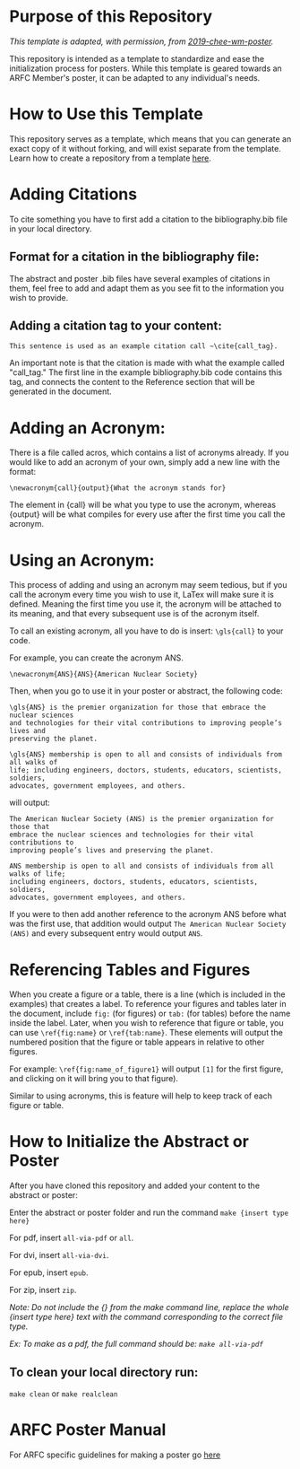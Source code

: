 # Purpose of this Repository

*This template is adapted, with permission, from 
[2019-chee-wm-poster](https://github.com/arfc/2019-chee-wm-poster).*

This repository is intended as a template to standardize and ease the initialization process for posters. 
While this template is geared towards an ARFC Member's poster, it can be adapted 
to any individual's needs.


# How to Use this Template

This repository serves as a template, which means that you can generate an exact copy of it 
without forking, and will exist separate from the template. Learn how to create a repository from a 
template 
[here](https://docs.github.com/en/github/creating-cloning-and-archiving-repositories/creating-a-repository-from-a-template).


# Adding Citations
To cite something you have to first add a citation to the bibliography.bib file in your local directory.

## Format for a citation in the bibliography file:
The abstract and poster .bib files have several examples of citations in them, feel free to add and 
adapt them as you see fit to the information you wish to provide.

## Adding a citation tag to your content:

    This sentence is used as an example citation call ~\cite{call_tag}.

An important note is that the citation is made with what the example called "call_tag." The first line 
in the example bibliography.bib code contains this tag, and connects the content to the Reference 
section that will be generated in the document.


# Adding an Acronym:
There is a file called acros, which contains a list of acronyms already. If you 
would like to add an acronym of your own, simply add a new line with the format:

`\newacronym{call}{output}{What the acronym stands for}`

The element in {call} will be what you type to use the acronym, whereas {output} will be what 
compiles for every use after the first time you call the acronym.

# Using an Acronym:
This process of adding and using an acronym may seem tedious, but if you call the acronym every 
time you wish to use it, LaTex will make sure it is defined. Meaning the first time you use it, the 
acronym will be attached to its meaning, and that every subsequent use is of the acronym itself.

To call an existing acronym, all you have to do is insert:
`\gls{call}`
to your code.

For example, you can create the acronym ANS.

`\newacronym{ANS}{ANS}{American Nuclear Society}`

Then, when you go to use it in your poster or abstract, the following code:

    \gls{ANS} is the premier organization for those that embrace the nuclear sciences 
    and technologies for their vital contributions to improving people’s lives and 
    preserving the planet.

    \gls{ANS} membership is open to all and consists of individuals from all walks of 
    life; including engineers, doctors, students, educators, scientists, soldiers, 
    advocates, government employees, and others.

will output:

    The American Nuclear Society (ANS) is the premier organization for those that 
    embrace the nuclear sciences and technologies for their vital contributions to 
    improving people’s lives and preserving the planet.

    ANS membership is open to all and consists of individuals from all walks of life; 
    including engineers, doctors, students, educators, scientists, soldiers, 
    advocates, government employees, and others.
    
If you were to then add another reference to the acronym ANS before what was the first use, that addition would output `The American Nuclear Society (ANS)` and every subsequent entry would output `ANS`.


# Referencing Tables and Figures

When you create a figure or a table, there is a line (which is included in the examples) 
that creates a label. To reference your figures and tables later in the document, include `fig:` (for 
figures) or `tab:` (for tables) before the name inside the label. Later, when you wish to reference that 
figure or table, you can use `\ref{fig:name}` or `\ref{tab:name}`. These elements will output 
the numbered position that the figure or table appears in relative to other figures.

For example: 
    `\ref{fig:name_of_figure1}` will output `[1]` for the first figure, and clicking on it will bring 
    you to that figure). 

Similar to using acronyms, this is feature will help to keep track of each figure or table.


# How to Initialize the Abstract or Poster

After you have cloned this repository and added your content to the abstract or poster:

Enter the abstract or poster folder and run the command
`make {insert type here}`


For pdf, insert `all-via-pdf` or `all`.

For dvi, insert `all-via-dvi`.

For epub, insert `epub`.

For zip, insert `zip`.


*Note: Do not include the {} from the make command line, replace the whole {insert type here} text with the command corresponding to the correct file type.*

*Ex: To make as a pdf, the full command should be: `make all-via-pdf`*

## To clean your local directory run:

`make clean` or `make realclean`


# ARFC Poster Manual
For ARFC specific guidelines for making a poster go [here](htttps://arfc.npre.illinois.edu)
